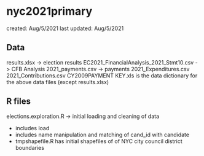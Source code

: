 # nyc2021primary

created: Aug/5/2021
last updated: Aug/5/2021


## Data
results.xlsx -> election results
EC2021_FinancialAnalysis_2021_Stmt10.csv -> CFB Analysis
2021_payments.csv -> payments
2021_Expenditures.csv
2021_Contributions.csv
CY2009PAYMENT KEY.xls  is the data dictionary for the above data files (except results.xlsx)


## R files
elections.exploration.R -> initial loading and cleaning of data
- includes load
- includes name manipulation and matching of cand_id with candidate
- tmpshapefile.R has initial shapefiles of of NYC city council district boundaries